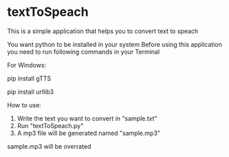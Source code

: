 # textToSpeach

This is a simple application that helps you to convert text to speach


You want python to be installed in your system
Before using this application you need to run following commands in your Terminal

For Windows:

pip install gTTS

pip install urllib3



How to use:
1) Write the text you want to convert in "sample.txt"
2) Run "textToSpeach.py"
3) A mp3 file will be generated named "sample.mp3"

sample.mp3 will be overrated  
